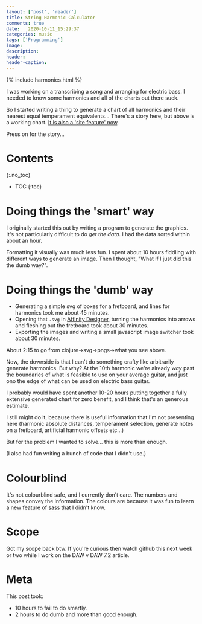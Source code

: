 ```yaml
---
layout: ['post', 'reader']
title: String Harmonic Calculator
comments: true
date:   2020-10-11_15:29:37 
categories: music
tags: ['Programming']
image:
description:
header:
header-caption:
---
```


{% include harmonics.html %}

I was working on a transcribing a song and arranging for electric bass. I needed to know some harmonics and all of the charts out there suck.

So I started writing a thing to generate a chart of all harmonics and their nearest equal temperament equivalents... There's a story here, but above is a working chart. [It is also a 'site feature' now](/Harmonics.html).

Press on for the story...
<!--more-->

# Contents
{:.no_toc}
* TOC
{:toc}

# Doing things the 'smart' way

I originally started this out by writing a program to generate the graphics. It's not particularly difficult to do _get the data_. I had the data sorted within about an hour.

Formatting it visually was much less fun. I spent about 10 hours fiddling with different ways to generate an image. Then I thought, "What if I just did this the dumb way?".

# Doing things the 'dumb' way

* Generating a simple svg of boxes for a fretboard, and lines for harmonics took me about 45 minutes.
* Opening that `.svg` in [Affinity Designer](https://affinity.serif.com/en-us/designer/), turning the harmonics into arrows and fleshing out the fretboard took about 30 minutes.
* Exporting the images and writing a small javascript image switcher took about 30 minutes.

About 2:15 to go from clojure->svg->pngs->what you see above.

Now, the downside is that I can't do something crafty like arbitrarily generate harmonics. But why? At the 10th harmonic we're already _way_ past the boundaries of what is feasible to use on your average guitar, and just ono the edge of what can be used on electric bass guitar.

I probably would have spent another 10-20 hours putting together a fully extensive generated chart for zero benefit, and I think that's an generous estimate.

I still might do it, because there is useful information that I'm not presenting here (harmonic absolute distances, temperament selection, generate notes on a fretboard, artificial harmonic offsets etc...)

But for the problem I wanted to solve... this is more than enough.

(I also had fun writing a bunch of code that I didn't use.)

# Colourblind

It's not colourblind safe, and I currently don't care. The numbers and shapes convey the information. The colours are because it was fun to learn a new feature of [sass](https://sass-lang.com) that I didn't know.

# Scope

Got my scope back btw. If you're curious then watch github this next week or two while I work on the DAW v DAW 7.2 article.

# Meta

This post took:

* 10 hours to fail to do smartly.
* 2 hours to do dumb and more than good enough.
